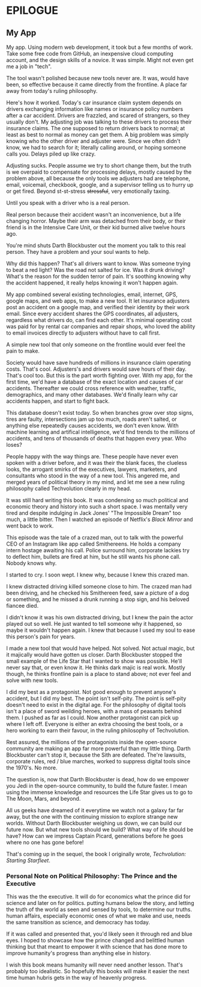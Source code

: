 
# EPILOGUE

## My App

My app. Using modern web development, it took but a few months of work. Take some free code from GitHub, an inexpensive cloud computing account, and the design skills of a novice. It was simple. Might not even get me a job in "tech".

The tool wasn't polished because new tools never are. It was, would have been, so effective because it came directly from the frontline. A place far away from today's ruling philosophy.

Here's how it worked. Today's car insurance claim system depends on drivers exchanging information like names or insurance policy numbers after a car accident. Drivers are frazzled, and scared of strangers, so they usually don't. My adjusting job was talking to these drivers to process their insurance claims. The one supposed to return drivers back to normal; at least as best to normal as money can get them. A big problem was simply knowing who the other driver and adjuster were. Since we often didn't know, we had to search for it; literally calling around, or hoping someone calls you. Delays piled up like crazy.

Adjusting sucks. People assume we try to short change them, but the truth is we overpaid to compensate for processing delays, mostly caused by the problem above, all because the only tools we adjusters had are telephone, email, voicemail, checkbook, google, and a supervisor telling us to hurry up or get fired. Beyond st-st-stress ~~stressful~~, very emotionally taxing.

Until you speak with a driver who is a real person.

Real person because their accident wasn't an inconvenience, but a life changing horror. Maybe their arm was detached from their body, or their friend is in the Intensive Care Unit, or their kid burned alive twelve hours ago.

You're mind shuts Darth Blockbuster out the moment you talk to this real person. They have a problem and your soul wants to help.

Why did this happen? That's all drivers want to know. Was someone trying to beat a red light? Was the road not salted for ice. Was it drunk driving? What's the reason for the sudden terror of pain. It's soothing knowing why the accident happened, it really helps knowing it won't happen again.

My app combined several existing technologies, email, internet, GPS, google maps, and web apps, to make a new tool. It let insurance adjusters post an accident on a google map, and verified their identity by their work email. Since every accident shares the GPS coordinates, all adjusters, regardless what drivers do, can find each other. It's minimal operating cost was paid for by rental car companies and repair shops, who loved the ability to email invoices directly to adjusters without have to call first.

A simple new tool that only someone on the frontline would ever feel the pain to make.

Society would have save hundreds of millions in insurance claim operating costs. That's cool. Adjusters's and drivers would save hours of their day. That's cool too. But this is the part worth fighting over. With my app, for the first time, we'd have a database of the exact location and causes of car accidents. Thereafter we could cross reference with weather, traffic, demographics, and many other databases. We'd finally learn why car accidents happen, and start to fight back.

This database doesn't exist today. So when branches grow over stop signs, tires are faulty, intersections jam up too much, roads aren't salted, or anything else repeatedly causes accidents, we don't even know. With machine learning and artifical intelligence, we'd find trends to the millions of accidents, and tens of thousands of deaths that happen every year. Who loses?

People happy with the way things are. These people have never even spoken with a driver before, and it was their the blank faces, the clueless looks, the arrogant smirks of the executives, lawyers, marketers, and consultants who stood in the way of a new tool. This angered me, and merged years of political theory in my mind, and let me see a new ruling philosophy called Techvolution clearly in my head.

It was still hard writing this book. It was condensing so much political and economic theory and history into such a short space. I was mentally very tired and despite indulging in Jack Jones' "The Impossible Dream" too much, a little bitter. Then I watched an episode of Netflix's _Black Mirror_ and went back to work.

This episode was the tale of a crazed man, out to talk with the powerful CEO of an Instagram like app called Smithereens. He holds a company intern hostage awaiting his call. Police surround him, corporate lackies try to deflect him, bullets are fired at him, but he still wants his phone call. Nobody knows why.

I started to cry. I soon wept. I knew why, because I knew this crazed man.

I knew distracted driving killed someone close to him. The crazed man had been driving, and he checked his Smithereen feed, saw a picture of a dog or something, and he missed a drunk running a stop sign, and his beloved fiancee died.

I didn't know it was his own distracted driving, but I knew the pain the actor played out so well. He just wanted to tell someone why it happened, so maybe it wouldn't happen again. I knew that because I used my soul to ease this person's pain for years.

I made a new tool that would have helped. Not solved. Not actual magic, but it majically would have gotten us closer. Darth Blockbuster stopped the small example of the Life Star that I wanted to show was possible. He'll never say that, or even know it. He thinks dark majic is real work. Mostly though, he thinks frontline pain is a place to stand above; not ever feel and solve with new tools.

I did my best as a protagonist. Not good enough to prevent anyone's accident, but I did my best. The point isn't self-pity. The point is self-pity doesn't need to exist in the digital age. For the philosophy of digital tools isn't a place of sword weilding heroes, with a mass of peasants behind them. I pushed as far as I could. Now another protagonist can pick up where I left off. Everyone is either an extra choosing the best tools, or a hero working to earn their favour, in the ruling philosophy of Techvolution.

Rest assured, the millions of the protagonists inside the open-source community are making an app far more powerful than my little thing. Darth Blockbuster can't stop it, because the Sith are defeated. The're lawsuits, corporate rules, red / blue marches, worked to suppress digital tools since the 1970's. No more.

The question is, now that Darth Blockbuster is dead, how do we empower you Jedi in the open-source community, to build the future faster. I mean using the immense knowledge and resources the Life Star gives us to go to The Moon, Mars, and beyond.

All us geeks have dreamed of it everytime we watch not a galaxy far far away, but the one with the continuing mission to explore strange new worlds. Without Darth Blockbuster weighing us down, we can build our future now. But what new tools should we build? What way of life should be have? How can we impress Captain Picard, generations before he goes where no one has gone before!

That's coming up in the sequel, the book I originally wrote, _Techvolution: Starting Starfleet_.

### Personal Note on Political Philosophy: The Prince and the Executive

This was the the executive. It will do for economics what the prince did for science and later on for politics. putting humans below the story, and letting the truth of the world as seen and sensed by tools, to determine our truths. human affairs, especially economic ones of what we make and use, needs the same transition as science, and democracy has today.

If it was called and presented that, you'd likely seen it through red and blue eyes. I hoped to showcase how the prince changed and belittled human thinking but that meant to empower it with science that has done more to improve humanity's progress than anything else in history.

I wish this book means humanity will never need another lesson. That's probably too idealistic. So hopefully this books will make it easier the next time human hubris gets in the way of heavenly progress.
